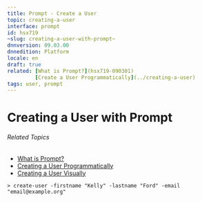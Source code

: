 ```yaml
---
title: Prompt - Create a User
topic: creating-a-user
interface: prompt
id: hsx719
~slug: creating-a-user-with-prompt~
dnnversion: 09.03.00
dnnedition: Platform
locale: en
draft: true
related: [What is Prompt?](hsx719-090301) 
         [Create a User Programmatically](../creating-a-user)
tags: user, prompt
---
```


# Creating a User with Prompt

###### Related Topics
* [What is Prompt?](../about-prompt)
* [Creating a User Programmatically](../creating-a-user)
* [Creating a User Visually](../admin-create-a-user)


```
> create-user -firstname "Kelly" -lastname "Ford" -email "email@example.org"
```

